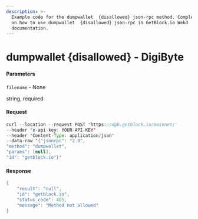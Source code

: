 ```yaml
---
description: >-
  Example code for the dumpwallet  {disallowed} json-rpc method. Сomplete guide
  on how to use dumpwallet  {disallowed} json-rpc in GetBlock.io Web3
  documentation.
---
```


# dumpwallet {disallowed} - DigiByte

#### Parameters

`filename` - None

string, required

#### Request

```java
curl --location --request POST 'https://dgb.getblock.io/mainnet/' 
--header 'x-api-key: YOUR-API-KEY' 
--header 'Content-Type: application/json' 
--data-raw '{"jsonrpc": "2.0",
"method": "dumpwallet",
"params": [null],
"id": "getblock.io"}'
```

#### Response

```java
{
    "result": "null",
    "id": "getblock.io",
    "status_code": 405,
    "message": "Method not allowed"
}
```
